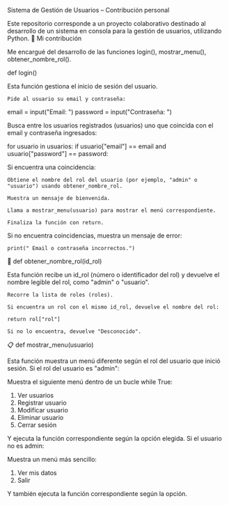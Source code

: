 Sistema de Gestión de Usuarios – Contribución personal

Este repositorio corresponde a un proyecto colaborativo destinado al desarrollo de un sistema en consola para la gestión de usuarios, utilizando Python.
🧩 Mi contribución

Me encargué del desarrollo de las funciones login(), mostrar_menu(), obtener_nombre_rol().

def login()

Esta función gestiona el inicio de sesión del usuario.

    Pide al usuario su email y contraseña:

email = input("Email: ")
password = input("Contraseña: ")

Busca entre los usuarios registrados (usuarios) uno que coincida con el email y contraseña ingresados:

for usuario in usuarios:
    if usuario["email"] == email and usuario["password"] == password:

Si encuentra una coincidencia:

    Obtiene el nombre del rol del usuario (por ejemplo, "admin" o "usuario") usando obtener_nombre_rol.

    Muestra un mensaje de bienvenida.

    Llama a mostrar_menu(usuario) para mostrar el menú correspondiente.

    Finaliza la función con return.

Si no encuentra coincidencias, muestra un mensaje de error:

    print(" Email o contraseña incorrectos.")

🧾 def obtener_nombre_rol(id_rol)

Esta función recibe un id_rol (número o identificador del rol) y devuelve el nombre legible del rol, como "admin" o "usuario".

    Recorre la lista de roles (roles).

    Si encuentra un rol con el mismo id_rol, devuelve el nombre del rol:

    return rol["rol"]

    Si no lo encuentra, devuelve "Desconocido".

📋 def mostrar_menu(usuario)

Esta función muestra un menú diferente según el rol del usuario que inició sesión.
Si el rol del usuario es "admin":

Muestra el siguiente menú dentro de un bucle while True:

1. Ver usuarios
2. Registrar usuario
3. Modificar usuario
4. Eliminar usuario
5. Cerrar sesión

Y ejecuta la función correspondiente según la opción elegida.
Si el usuario no es admin:

Muestra un menú más sencillo:

1. Ver mis datos
2. Salir

Y también ejecuta la función correspondiente según la opción.
